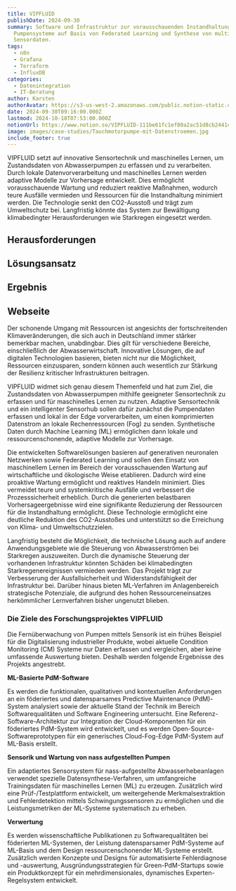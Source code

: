 ```yaml
---
title: VIPFLUID
publishDate: 2024-09-30
summary: Software und Infrastruktur zur vorausschauenden Instandhaltung für
  Pumpensysteme auf Basis von Federated Learning und Synthese von multiplen
  Sensordaten.
tags:
  - n8n
  - Grafana
  - Terraform
  - InfluxDB
categories:
  - Datenintegration
  - IT-Beratung
author: Karsten
authorAvatar: https://s3-us-west-2.amazonaws.com/public.notion-static.com/ba9aa321-8e1e-4995-bbfd-7e2e8c92efcf/Wendt_Karsten_Dr_Ing__MKR05306.jpg
date: 2024-09-30T09:16:00.000Z
lastmod: 2024-10-18T07:53:00.000Z
notionUrl: https://www.notion.so/VIPFLUID-111be61fc1ef80a2ac51d8cb2441cb00
image: images/case-studies/Tauchmotorpumpe-mit-Datenstroemen.jpg
include_footer: true
---
```



VIPFLUID setzt auf innovative Sensortechnik und maschinelles Lernen, um Zustandsdaten von Abwasserpumpen zu erfassen und zu verarbeiten. Durch lokale Datenvorverarbeitung und maschinelles Lernen werden adaptive Modelle zur Vorhersage entwickelt. Dies ermöglicht vorausschauende Wartung und reduziert reaktive Maßnahmen, wodurch teure Ausfälle vermieden und Ressourcen für die Instandhaltung minimiert werden. Die Technologie senkt den CO2-Ausstoß und trägt zum Umweltschutz bei. Langfristig könnte das System zur Bewältigung klimabedingter Herausforderungen wie Starkregen eingesetzt werden.


## Herausforderungen


## Lösungsansatz


## Ergebnis


## Webseite


Der schonende Umgang mit Ressourcen ist angesichts der fortschreitenden Klimaveränderungen, die sich auch in Deutschland immer stärker bemerkbar machen, unabdingbar. Dies gilt für verschiedene Bereiche, einschließlich der Abwasserwirtschaft. Innovative Lösungen, die auf digitalen Technologien basieren, bieten nicht nur die Möglichkeit, Ressourcen einzusparen, sondern können auch wesentlich zur Stärkung der Resilienz kritischer Infrastrukturen beitragen.


VIPFLUID widmet sich genau diesem Themenfeld und hat zum Ziel, die Zustandsdaten von Abwasserpumpen mithilfe geeigneter Sensortechnik zu erfassen und für maschinelles Lernen zu nutzen. Adaptive Sensortechnik und ein intelligenter Sensorhub sollen dafür zunächst die Pumpendaten erfassen und lokal in der Edge vorverarbeiten, um einen komprimierten Datenstrom an lokale Rechenressourcen (Fog) zu senden. Synthetische Daten durch Machine Learning (ML) ermöglichen dann lokale und ressourcenschonende, adaptive Modelle zur Vorhersage.


Die entwickelten Softwarelösungen basieren auf generativen neuronalen Netzwerken sowie Federated Learning und sollen den Einsatz von maschinellem Lernen im Bereich der vorausschauenden Wartung auf wirtschaftliche und ökologische Weise etablieren. Dadurch wird eine proaktive Wartung ermöglicht und reaktives Handeln minimiert. Dies vermeidet teure und systemkritische Ausfälle und verbessert die Prozesssicherheit erheblich. Durch die generierten belastbaren Vorhersageergebnisse wird eine signifikante Reduzierung der Ressourcen für die Instandhaltung ermöglicht. Diese Technologie ermöglicht eine deutliche Reduktion des CO2-Ausstoßes und unterstützt so die Erreichung von Klima- und Umweltschutzzielen.


Langfristig besteht die Möglichkeit, die technische Lösung auch auf andere Anwendungsgebiete wie die Steuerung von Abwasserströmen bei Starkregen auszuweiten. Durch die dynamische Steuerung der vorhandenen Infrastruktur könnten Schäden bei klimabedingten Starkregenereignissen vermieden werden. Das Projekt trägt zur Verbesserung der Ausfallsicherheit und Widerstandsfähigkeit der Infrastruktur bei. Darüber hinaus bieten ML-Verfahren im Anlagenbereich strategische Potenziale, die aufgrund des hohen Ressourceneinsatzes herkömmlicher Lernverfahren bisher ungenutzt blieben.


### Die Ziele des Forschungsprojektes VIPFLUID


Die Fernüberwachung von Pumpen mittels Sensorik ist ein frühes Beispiel für die Digitalisierung industrieller Produkte, wobei aktuelle Condition Monitoring (CM) Systeme nur Daten erfassen und vergleichen, aber keine umfassende Auswertung bieten. Deshalb werden folgende Ergebnisse des Projekts angestrebt.


**ML-Basierte PdM-Software**


Es werden die funktionalen, qualitativen und kontextuellen Anforderungen an ein föderiertes und datensparsames Predictive Maintenance (PdM)-System analysiert sowie der aktuelle Stand der Technik im Bereich Softwarequalitäten und Software Engineering untersucht. Eine Referenz-Software-Architektur zur Integration der Cloud-Komponenten für ein föderiertes PdM-System wird entwickelt, und es werden Open-Source-Softwareprototypen für ein generisches Cloud-Fog-Edge PdM-System auf ML-Basis erstellt.


**Sensorik und Wartung von nass aufgestellten Pumpen**


Ein adaptiertes Sensorsystem für nass-aufgestellte Abwasserhebeanlagen verwendet spezielle Datensynthese-Verfahren, um umfangreiche Trainingsdaten für maschinelles Lernen (ML) zu erzeugen. Zusätzlich wird eine Prüf-/Testplattform entwickelt, um weitergehende Merkmalsextraktion und Fehlerdetektion mittels Schwingungssensoren zu ermöglichen und die Leistungsmetriken der ML-Systeme systematisch zu erheben.


**Verwertung**


Es werden wissenschaftliche Publikationen zu Softwarequalitäten bei föderierten ML-Systemen, der Leistung datensparsamer PdM-Systeme auf ML-Basis und dem Design ressourcenschonender ML-Systeme erstellt. Zusätzlich werden Konzepte und Designs für automatisierte Fehlerdiagnose und -auswertung, Ausgründungsstrategien für Green-PdM-Startups sowie ein Produktkonzept für ein mehrdimensionales, dynamisches Experten-Regelsystem entwickelt.

